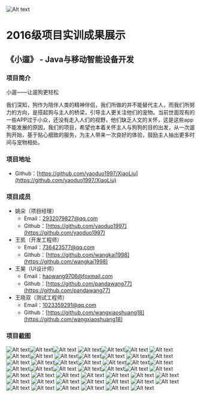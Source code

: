 ![Alt text](./logo.png)

# 2016级项目实训成果展示 

## 《小遛》 - Java与移动智能设备开发


### 项目简介

小遛——让遛狗更轻松

我们深知，狗作为陪伴人类的精神伴侣，我们所做的并不能替代主人，而我们所努力的方向，是搭起狗与主人的桥梁，引导主人更关注他们的宠物。当前世面现有的一些APP过于小众，还没有走入人们的视野，他们缺乏人文的关怀，这是这些app不能发展的原因，我们的项目，希望也本着关怀主人与狗狗的目的出发，从一次遛狗开始，基于贴心细致的服务，为主人带来一次良好的体验，鼓励主人抽出更多时间与宠物相处。



### 项目地址
- Github：[https://github.com/yaoduo1997/XiaoLiu](https://github.com/yaoduo1997/XiaoLiu)

### 项目成员

- 姚朵（项目经理）
  - Email：[2932079827@qq.com](mailto:2932079827@qq.com) 
  - Github：[https://github.com/yaoduo1997](https://github.com/yaoduo1997)
- 王凯（开发工程师）
  - Email：[736423577@qq.com](mailto:736423577@qq.com)
  - Github：[https://github.com/wangkai1998](https://github.com/wangkai1998)
- 王昊（UI设计师）
  - Email：[haowang9706@foxmail.com](mailto:haowang9706@foxmail.com)
  - Github：[https://github.com/pandawang77](https://github.com/pandawang77)
- 王晓双（测试工程师）
  - Email：[1023359291@qq.com](mailto:1023359291@qq.com)
  - Github：[https://github.com/wangxiaoshuang18](https://github.com/wangxiaoshuang18)


### 项目截图
![Alt text](./3_首页用户.jpg)![Alt text](./3-1-1_选择狗和地址.jpg)![Alt text](./3-1-2_预约时间.jpg)
![Alt text](./3-1-3_订单核实界面.jpg)![Alt text](./3-1-3-1_费用计算规则.jpg)![Alt text](./3-1-4_预约成功.jpg)
![Alt text](./3-2-1_选择狗和地址.jpg)![Alt text](./3-2-1_选择周期.jpg)![Alt text](./3-2-3_订单核实.jpg)
![Alt text](./3-3-1_遛狗师清单.jpg)![Alt text](./3-3-2_遛狗师资料.jpg)![Alt text](./4-1-2_商铺详情.jpg)
![Alt text](./5-1-1_广场.jpg)![Alt text](./5-1-2_发布动态.jpg)![Alt text](./5-1-3_消息通知.jpg)
![Alt text](./5-1-4_我的.jpg)![Alt text](./5-1-4-1_评论详情.jpg)![Alt text](./5-1-5_点赞.jpg)
![Alt text](./5-1-6_评论.jpg)![Alt text](./6-1_全部订单.jpg)![Alt text](./6-2_未开始订单.jpg)
![Alt text](./6-3_进行中订单.jpg)![Alt text](./6-4_已完成订单.jpg)![Alt text](./7-1_我的.jpg)
![Alt text](./7-2_修改资料.jpg)![Alt text](./7-3_身份认证.jpg)![Alt text](./7-4_查看小狗.jpg)
![Alt text](./7-4-1_添加狗.jpg)
![Alt text](./7-4-2_修改狗资料.jpg)
![Alt text](./7-5_查看地址.jpg)
![Alt text](./7-5-1_修改地址.jpg)
![Alt text](./7-5-2_新增地址.jpg)
![Alt text](./7-6_账户与安全.jpg)
![Alt text](./7-6-1_修改手机号.jpg)
![Alt text](./7-6-2_修改密码.jpg)
![Alt text](./7-7_关于我们.jpg)
![Alt text](./7-8_消息通知.jpg)
![Alt text](./7-9_检查更新.jpg)
![Alt text](./0_开屏页.jpg)
![Alt text](./1-3_引导页.jpg)
![Alt text](./2-1_验证码登录页.jpg)
![Alt text](./2-2_密码登录页.jpg)
![Alt text](./4-1-1_商城.jpg)
![Alt text](./7-.jpg)
![Alt text](./1-1_引导页.jpg)
![Alt text](./1-2_引导页.jpg)
![Alt text](./2-3_用户分类.jpg)
![Alt text](./6-3-1_遛狗路线.jpg)

